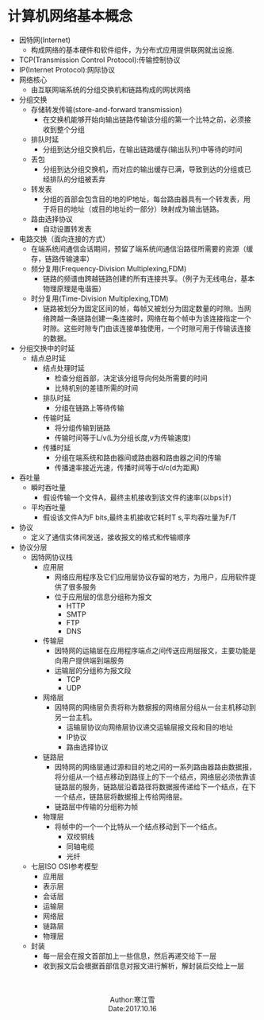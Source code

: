 #  计算机网络基本概念
* 因特网(Internet)
    * 构成网络的基本硬件和软件组件，为分布式应用提供联网就出设施.
* TCP(Transmission Control Protocol):传输控制协议
* IP(Internet Protocol):网际协议
* 网络核心
    * 由互联网端系统的分组交换机和链路构成的网状网络
* 分组交换
    * 存储转发传输(store-and-forward transmission)
        * 在交换机能够开始向输出链路传输该分组的第一个比特之前，必须接收到整个分组
    * 排队时延
        * 分组到达分组交换机后，在输出链路缓存(输出队列)中等待的时间
    * 丢包
        * 分组到达分组交换机，而对应的输出缓存已满，导致到达的分组或已经排队的分组被丢弃
    * 转发表
        * 分组的首部会包含目的地的IP地址，每台路由器具有一个转发表，用于将目的地址（或目的地址的一部分）映射成为输出链路。
    * 路由选择协议
        * 自动设置转发表
* 电路交换（面向连接的方式）
    * 在端系统间通信会话期间，预留了端系统间通信沿路径所需要的资源（缓存，链路传输速率）
    * 频分复用(Frequency-Division Multiplexing,FDM)
        * 链路的频谱由跨越链路创建的所有连接共享。（例子为无线电台，基本物理原理是电谐振）
    * 时分复用(Time-Division Multiplexing,TDM)
        * 链路被划分为固定区间的帧，每帧又被划分为固定数量的时隙。当网络跨越一条链路创建一条连接时，网络在每个帧中为该连接指定一个时隙。这些时隙专门由该连接单独使用，一个时隙可用于传输该连接的数据。
* 分组交换中的时延
    * 结点总时延
        * 结点处理时延
            * 检查分组首部，决定该分组导向何处所需要的时间
            * 比特机别的差错所需的时间
        * 排队时延
            * 分组在链路上等待传输
        * 传输时延
            * 将分组传输到链路
            * 传输时间等于L/v(L为分组长度,v为传输速度)
        * 传播时延
            * 分组在端系统和路由器间或路由器和路由器之间的传输
            * 传播速率接近光速，传播时间等于d/c(d为距离)
* 吞吐量
    * 瞬时吞吐量
        * 假设传输一个文件A，最终主机接收到该文件的速率(以bps计)
    * 平均吞吐量
        * 假设该文件A为F bits,最终主机接收它耗时T s,平均吞吐量为F/T
* 协议
    * 定义了通信实体间发送，接收报文的格式和传输顺序
* 协议分层
    * 因特网协议栈
        * 应用层
            * 网络应用程序及它们应用层协议存留的地方，为用户，应用软件提供了很多服务
            * 位于应用层的信息分组称为报文
                * HTTP
                * SMTP
                * FTP
                * DNS
        * 传输层
            * 因特网的运输层在应用程序端点之间传送应用层报文，主要功能是向用户提供端到端服务
            * 运输层的分组称为报文段
                * TCP
                * UDP
        * 网络层
            * 因特网的网络层负责将称为数据报的网络层分组从一台主机移动到另一台主机。
                * 运输层协议向网络层协议递交运输层报文段和目的地址
                * IP协议
                * 路由选择协议
        * 链路层
            * 因特网的网络层通过源和目的地之间的一系列路由器路由数据报，将分组从一个结点移动到路径上的下一个结点，网络层必须依靠该链路层的服务，链路层沿着路径将数据报传递给下一个结点，在下一个结点，链路层将数据报上传给网络层。
            * 链路层中传输的分组称为帧
        * 物理层
            * 将帧中的一个一个比特从一个结点移动到下一个结点。
                * 双绞铜线
                * 同轴电缆
                * 光纤
    * 七层ISO OSI参考模型
        * 应用层
        * 表示层
        * 会话层
        * 运输层
        * 网络层
        * 链路层
        * 物理层
    * 封装
        * 每一层会在报文首部加上一些信息，然后再递交给下一层
        * 收到报文后会根据首部信息对报文进行解析，解封装后交给上一层
<br>
<br>
<center>
Author:寒江雪<br>
Date:2017.10.16<br>
</center>
